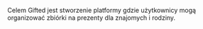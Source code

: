 Celem Gifted jest stworzenie platformy gdzie użytkownicy mogą organizować zbiórki na prezenty dla znajomych i rodziny.
